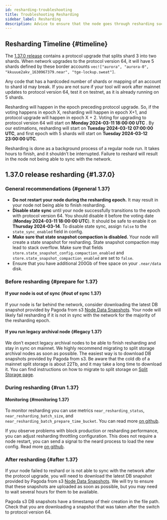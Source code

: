 ```yaml
---
id: resharding-troubleshooting
title: Troubleshooting Resharding
sidebar_label: Resharding
description: Advice to ensure that the node goes through resharding successfully
---
```


## Resharding Timeline {#timeline}

The [1.37.0 release](https://github.com/near/nearcore/releases/tag/1.37.0) contains a protocol upgrade that splits shard 3 into two shards.
When network upgrades to the protocol version 64, it will have 5 shards defined by these border accounts `vec!["aurora", "aurora-0", "kkuuue2akv_1630967379.near", "tge-lockup.sweat"]`.

Any code that has a hardcoded number of shards or mapping of an account to shard id may break.
If you are not sure if your tool will work after mainnet updates to protocol version 64, test it on testnet, as it is already running on 5 shards.

Resharding will happen in the epoch preceding protocol upgrade.
So, if the voting happens in epoch X, resharding will happen in epoch X+1, and protocol upgrade will happen in epoch X + 2.
Voting for upgrading to protocol version 64 will start on **Monday 2024-03-11 18:00:00 UTC** .
By our estimations, resharding will start on **Tuesday 2024-03-12  07:00:00 UTC**, and first epoch with 5 shards will start on **Tuesday 2024-03-12  23:00:00 UTC**.

Resharding is done as a background process of a regular node run. It takes hours to finish, and it shouldn’t be interrupted.
Failure to reshard will result in the node not being able to sync with the network.

## 1.37.0 release resharding {#1.37.0}

### General recommendations {#general 1.37}
- **Do not restart your node during the resharding epoch.**
It may result in your node not being able to finish resharding.
- **Disable state sync** until your node successfully transitions to the epoch with protocol version 64.
You should disable it before the voting date (**Monday 2024-03-11 18:00:00 UTC**).
It should be safe to enable it on **Thursday 2024-03-14**.
To disable state sync, assign `false` to the `state_sync_enabled` field in config.
- **Make sure that state snapshot compaction is disabled.**
Your node will create a state snapshot for resharding.
State snapshot compaction may lead to stack overflow.
Make sure that fields `store.state_snapshot_config.compaction_enabled` and `store.state_snapshot_compaction_enabled` are set to `false`.
- Ensure that you have additional 200Gb of free space on your `.near/data` disk.

### Before resharding {#prepare for 1.37}

#### If your node is out of sync {#out of sync 1.37}
If your node is far behind the network, consider downloading the latest DB snapshot provided by Pagoda from s3
[Node Data Snapshots](/intro/node-data-snapshots).
Your node will likely fail resharding if it is not in sync with the network for the majority of the resharding epoch.

#### If you run legacy archival node {#legacy 1.37}
We don’t expect legacy archival nodes to be able to finish resharding and stay in sync on mainnet.
We highly recommend migrating to split storage archival nodes as soon as possible.
The easiest way is to download DB snapshots provided by Pagoda from s3.
Be aware that the cold db of a mainnet split storage is about 22Tb, and it may take a long time to download it.
You can find instructions on how to migrate to split storage on [Split Storage page](/archival/split-storage-archival).

### During resharding {#run 1.37}

#### Monitoring {#monitoring 1.37}
To monitor resharding you can use metrics `near_resharding_status`, `near_resharding_batch_size`, and `near_resharding_batch_prepare_time_bucket`.
You can read more [on github](https://github.com/near/nearcore/blob/master/docs/architecture/how/resharding.md#monitoring).

If you observe problems with block production or resharding performance, you can adjust resharding throttling configuration.
This does not require a node restart, you can send a signal to the neard process to load the new config.
Read more [on github](https://github.com/near/nearcore/blob/master/docs/architecture/how/resharding.md#monitoring).

### After resharding {#after 1.37}
If your node failed to reshard or is not able to sync with the network after the protocol upgrade, you will need to download the latest DB snapshot provided by Pagoda from s3
[Node Data Snapshots](/intro/node-data-snapshots).
We will try to ensure that these snapshots are uploaded as soon as possible, but you may need to wait several hours for them to be available.

Pagoda s3 DB snapshots have a timestamp of their creation in the file path.
Check that you are downloading a snapshot that was taken after the switch to protocol version 64.

